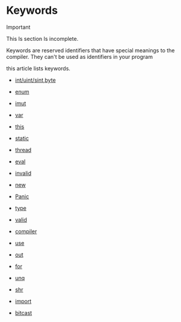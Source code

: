 # Keywords


>[!IMPORTANT]
>This Is section Is incomplete.

 Keywords are reserved identifiers that have special meanings to the compiler. They 
 can't be used as identifiers in your program
 
 this article lists keywords.

 
 
 - [int/uint/sint,byte](./Types/ints.md)

 - [enum](keywords/Enum.md)

 - [imut](./Concepts/imut.md)

 - [var](./Types/Var.md)

 - [this](keywords/this.md)
 
 - [static](Keywords/static.md)

 - [thread](Keywords/thread.md)

 - [eval](Keywords/eval.md)

 - [invalid](Keywords/invalid.md)

 - [new](Keywords/new.md)

 - [Panic](Keywords/Panic.md)

 - [type](Keywords/type.md)

 - [valid](Keywords/valid.md)

 - [compiler](Keywords/compiler.md)

 - [use](Keywords/use.md)

 - [out](Keywords/out.md)
 
 - [for](Keywords/for.md)

 - [unq](Keywords/unq.md)

 - [shr](Keywords/shr.md)

 - [import](Keywords/import.md)

 - [bitcast](Keywords/bitcast.md)


